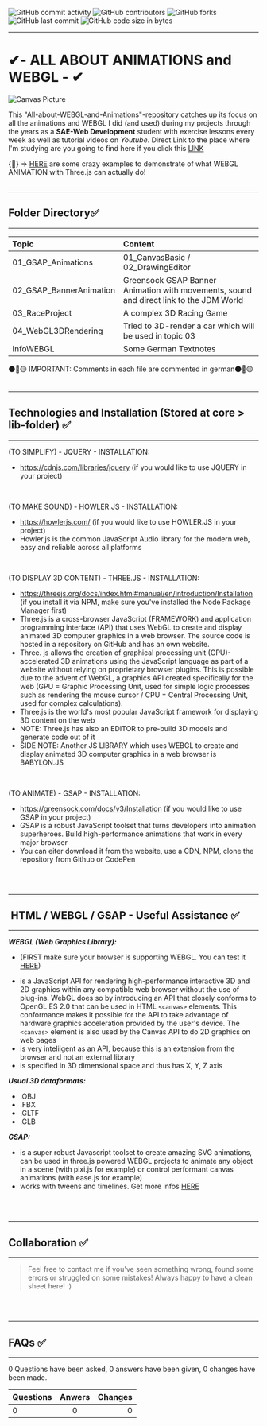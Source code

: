 ![GitHub commit activity](https://img.shields.io/github/commit-activity/m/Svendolin/All-about-WEBGL-and-Animations?style=for-the-badge) ![GitHub contributors](https://img.shields.io/github/contributors/svendolin/All-about-WEBGL-and-Animations?style=for-the-badge) ![GitHub forks](https://img.shields.io/github/forks/Svendolin/All-about-WEBGL-and-Animations?color=pink&style=for-the-badge) ![GitHub last commit](https://img.shields.io/github/last-commit/Svendolin/All-about-WEBGL-and-Animations?style=for-the-badge) ![GitHub code size in bytes](https://img.shields.io/github/languages/code-size/Svendolin/All-about-WEBGL-and-Animations?color=yellow&style=for-the-badge)


***

# ✔- ALL ABOUT ANIMATIONS and WEBGL - ✔

<img align="center" alt="Canvas Picture" src="https://miro.medium.com/max/1084/1*tdI-dKyJX8FVsh8QiwZNVQ.png" /> <br>

This "All-about-WEBGL-and-Animations"-repository catches up its focus on all the animations and WEBGL I did (and used) during my projects through the years as a **SAE-Web Development** student with exercise lessons every week as well as tutorial videos on _Youtube_.
Direct Link to the place where I'm studying are you going to find here if you click this [LINK](https://www.sae.edu/che/de?utm_source=PS01&gclid=Cj0KCQjw-4SLBhCVARIsACrhWLVIaD_aUt7y4brT7tqMW9o7tskgb1vjQqJFkzQwkwdN_40_Ls7MgAEaAtXxEALw_wcB)

{💒} => [HERE](https://threejs.org/examples/#webgl_animation_keyframes) are some crazy examples to demonstrate of what WEBGL ANIMATION with Three.js can actually do!
<br />
<br />


***
## Folder Directory✅
***

| Topic | Content  | 
|:--------------| :--------------|
| 01_GSAP_Animations |  01_CanvasBasic / 02_DrawingEditor  |
| 02_GSAP_BannerAnimation |  Greensock GSAP Banner Animation with movements, sound and direct link to the JDM World |
| 03_RaceProject |  A complex 3D Racing Game  |
| 04_WebGL3DRendering | Tried to 3D-render a car which will be used in topic 03  |
| InfoWEBGL |  Some German Textnotes  |

⚫🔴🟡 IMPORTANT: Comments in each file are commented in german⚫🔴🟡
<br />
<br />

***
## Technologies and Installation (Stored at core > lib-folder) ✅
***

(TO SIMPLIFY) - JQUERY - INSTALLATION:
* https://cdnjs.com/libraries/jquery (if you would like to use JQUERY in your project)
<br />

(TO MAKE SOUND) - HOWLER.JS - INSTALLATION:
* https://howlerjs.com/ (if you would like to use HOWLER.JS in your project)
* Howler.js is the common JavaScript Audio library for the modern web, easy and reliable across all platforms
<br />

(TO DISPLAY 3D CONTENT) - THREE.JS - INSTALLATION:
* https://threejs.org/docs/index.html#manual/en/introduction/Installation (if you install it via NPM, make sure you've installed the Node Package Manager first)
* Three.js is a cross-browser JavaScript (FRAMEWORK) and application programming interface (API) that uses WebGL to create and display animated 3D computer graphics in a web browser. The source code is hosted in a repository on GitHub and has an own website.
* Three. js allows the creation of graphical processing unit (GPU)-accelerated 3D animations using the JavaScript language as part of a website without relying on proprietary browser plugins. This is possible due to the advent of WebGL, a graphics API created specifically for the web (GPU = Graphic Processing Unit, used for simple logic processes such as rendering the mouse cursor / CPU = Central Processing Unit, used for complex calculations).
* Three.js is the world's most popular JavaScript framework for displaying 3D content on the web
* NOTE: Three.js has also an EDITOR to pre-build 3D models and generate code out of it
* SIDE NOTE: Another JS LIBRARY which uses WEBGL to create and display animated 3D computer graphics in a web browser is BABYLON.JS
<br />

(TO ANIMATE) - GSAP - INSTALLATION:
* https://greensock.com/docs/v3/Installation (if you would like to use GSAP in your project)
* GSAP is a robust JavaScript toolset that turns developers into animation superheroes. Build high-performance animations that work in every major browser
* You can eiter download it from the website, use a CDN, NPM, clone the repository from Github or CodePen

<br />
<br />

***

## &nbsp;HTML / WEBGL / GSAP - Useful Assistance ✅
***

_**WEBGL (Web Graphics Library):**_

* (FIRST make sure your browser is supporting WEBGL. You can test it [HERE](https://get.webgl.org/))
-  is a JavaScript API for rendering high-performance interactive 3D and 2D graphics within any compatible web browser without the use of plug-ins. WebGL does so by introducing an API that closely conforms to OpenGL ES 2.0 that can be used in HTML ``<canvas>`` elements. This conformance makes it possible for the API to take advantage of hardware graphics acceleration provided by the user's device. The ``<canvas>`` element is also used by the Canvas API to do 2D graphics on web pages
- is very inteliigent as an API, because this is an extension from the browser and not an external library
- is specified in 3D dimensional space and thus has X, Y, Z axis

_**Usual 3D dataformats:**_

- .OBJ 
- .FBX
- .GLTF
- .GLB

_**GSAP:**_

* is a super robust Javascript toolset to create amazing SVG animations, can be used in three.js powered WEBGL projects to animate any object in a scene (with pixi.js for example) or control performant canvas animations (with ease.js for example)
* works with tweens and timelines. Get more infos [HERE](https://greensock.com/docs/v3/GSAP) 
<br />
<br />

***
## Collaboration ✅
***
> Feel free to contact me if you've seen something wrong, found some errors or struggled on some mistakes! Always happy to have a clean sheet here! :)


<br />
<br />

***
## FAQs ✅
***
0 Questions have been asked, 0 answers have been given, 0 changes have been made.

| Questions | Anwers | Changes |
|:--------------|:-------------:|--------------:|
| 0 | 0 | 0 |



